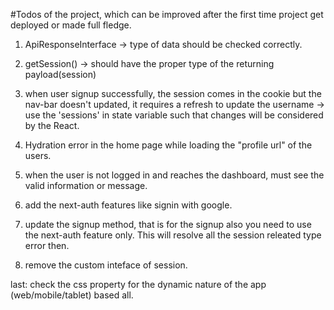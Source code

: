 #Todos of the project, which can be improved after the first time project get deployed or made full fledge.

1. ApiResponseInterface -> type of data should be checked correctly.

2. getSession() -> should have the proper type of the returning payload(session)

3. when user signup successfully, the session comes in the cookie but the nav-bar doesn't updated, it requires a refresh to update the username -> use the 'sessions' in state variable such that changes will be considered by the React.

4. Hydration error in the home page while loading the "profile url" of the users.

5. when the user is not logged in and reaches the dashboard, must see the valid information or message.

6. add the next-auth features like signin with google.

7. update the signup method, that is for the signup also you need to use the next-auth feature only. This will resolve all the session releated type error then.

8. remove the custom inteface of session.

last: check the css property for the dynamic nature of the app (web/mobile/tablet) based all.
